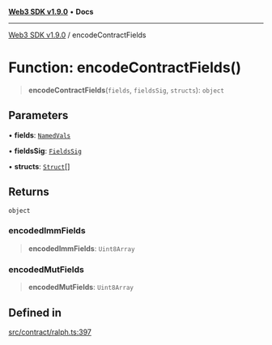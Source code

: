 [**Web3 SDK v1.9.0**](../README.md) • **Docs**

***

[Web3 SDK v1.9.0](../globals.md) / encodeContractFields

# Function: encodeContractFields()

> **encodeContractFields**(`fields`, `fieldsSig`, `structs`): `object`

## Parameters

• **fields**: [`NamedVals`](../type-aliases/NamedVals.md)

• **fieldsSig**: [`FieldsSig`](../namespaces/node/interfaces/FieldsSig.md)

• **structs**: [`Struct`](../classes/Struct.md)[]

## Returns

`object`

### encodedImmFields

> **encodedImmFields**: `Uint8Array`

### encodedMutFields

> **encodedMutFields**: `Uint8Array`

## Defined in

[src/contract/ralph.ts:397](https://github.com/Mystic-Nayy/alephium-web3/blob/ee41f5e0e7d7fb0b155fe62f05b2ac03772895ca/packages/web3/src/contract/ralph.ts#L397)
